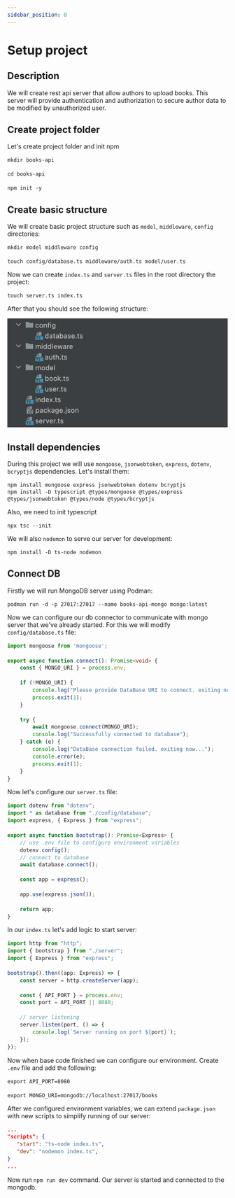 ```yaml
---
sidebar_position: 0
---
```

 
# Setup project
## Description
We will create rest api server that allow authors to upload books. This server will provide authentication and authorization to secure author data to be modified by unauthorized user.
## Create project folder
Let's create project folder and init npm
```shell
mkdir books-api

cd books-api

npm init -y
```
## Create basic structure

We will create basic project structure such as `model`, `middleware`, `config` directories:
```shell
mkdir model middleware config

touch config/database.ts middleware/auth.ts model/user.ts
```

Now we can create `index.ts` and `server.ts` files in the root directory the project:
```shell
touch server.ts index.ts
```

After that you should see the following structure:

![Project Structure](../img/structure.png)

## Install dependencies
During this project we will use `mongoose`, `jsonwebtoken`, `express`, `dotenv`, `bcryptjs` dependencies. Let's install them: 

```shell
npm install mongoose express jsonwebtoken dotenv bcryptjs
npm install -D typescript @types/mongoose @types/express @types/jsonwebtoken @types/node @types/bcryptjs
```

Also, we need to init typescript

```shell
npx tsc --init
```

We will also `nodemon` to serve our server for development:

```shell
npm install -D ts-node nodemon
```

## Connect DB
Firstly we will run MongoDB server using Podman:

```shell
podman run -d -p 27017:27017 --name books-api-mongo mongo:latest
```
Now we can configure our db connector to communicate with mongo server that we've already started. For this we will modify `config/database.ts` file:

```typescript
import mongoose from 'mongoose';

export async function connect(): Promise<void> {
    const { MONGO_URI } = process.env;

    if (!MONGO_URI) {
        console.log("Please provide DataBase URI to connect. exiting now...");
        process.exit(1);
    }

    try {
        await mongoose.connect(MONGO_URI);
        console.log("Successfully connected to database");
    } catch (e) {
        console.log("DataBase connection failed. exiting now...");
        console.error(e);
        process.exit(1);
    }
}
```

Now let's configure our `server.ts` file:
```typescript
import dotenv from "dotenv";
import * as database from "./config/database";
import express, { Express } from "express";

export async function bootstrap(): Promise<Express> {
    // use .env file to configure environment variables
    dotenv.config();
    // connect to database
    await database.connect();

    const app = express();

    app.use(express.json());

    return app;
}
```

In our `index.ts` let's add logic to start server:
```typescript
import http from "http";
import { bootstrap } from "./server";
import { Express } from "express";

bootstrap().then((app: Express) => {
    const server = http.createServer(app);

    const { API_PORT } = process.env;
    const port = API_PORT || 8080;

    // server listening
    server.listen(port, () => {
        console.log(`Server running on port ${port}`);
    });
});
```
Now when base code finished we can configure our environment. Create `.env` file and add the following:

```shell
export API_PORT=8080

export MONGO_URI=mongodb://localhost:27017/books
```

After we configured environment variables, we can extend `package.json` with new scripts to simplify running of our server:

```json
...
"scripts": {
   "start": "ts-node index.ts",
   "dev": "nodemon index.ts",
}
...
```

Now run `npm run dev` command. Our server is started and connected to the mongodb.

